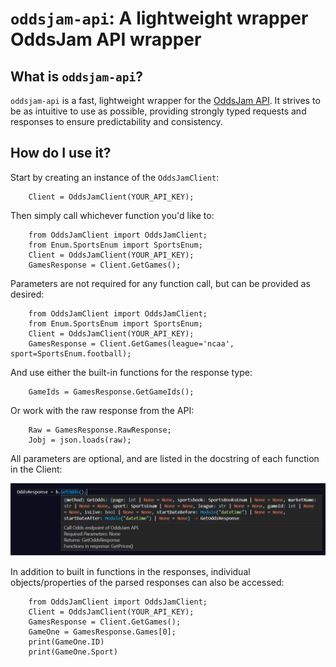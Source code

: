 # <code>oddsjam-api</code>: A lightweight wrapper OddsJam API wrapper

## What is <code>oddsjam-api</code>?
<code>oddsjam-api</code> is a fast, lightweight wrapper for the [OddsJam API](https://developer.oddsjam.com/getting-started). It strives to be as intuitive to use as possible, providing strongly typed requests and responses to ensure predictability and consistency.

## How do I use it?
Start by creating an instance of the <code>OddsJamClient</code>:

```
    Client = OddsJamClient(YOUR_API_KEY);
```

Then simply call whichever function you'd like to:

```    
    from OddsJamClient import OddsJamClient;
    from Enum.SportsEnum import SportsEnum;
    Client = OddsJamClient(YOUR_API_KEY);
    GamesResponse = Client.GetGames();
```

Parameters are not required for any function call, but can be provided as desired:

```
    from OddsJamClient import OddsJamClient;
    from Enum.SportsEnum import SportsEnum;
    Client = OddsJamClient(YOUR_API_KEY);
    GamesResponse = Client.GetGames(league='ncaa', sport=SportsEnum.football);
```

And use either the built-in functions for the response type:

```
    GameIds = GamesResponse.GetGameIds();
```

Or work with the raw response from the API:

```
    Raw = GamesResponse.RawResponse;
    Jobj = json.loads(raw);
```

All parameters are optional, and are listed in the docstring of each function in the Client:

 ![image](img/ClientFunctionToolTip.png)

In addition to built in functions in the responses, individual objects/properties of the parsed responses can also be accessed:

```
    from OddsJamClient import OddsJamClient;
    Client = OddsJamClient(YOUR_API_KEY);
    GamesResponse = Client.GetGames();
    GameOne = GamesResponse.Games[0];
    print(GameOne.ID)
    print(GameOne.Sport)
```